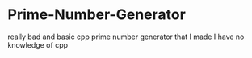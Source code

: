 # Prime-Number-Generator
really bad and basic cpp prime number generator that  I made I have no knowledge of cpp
